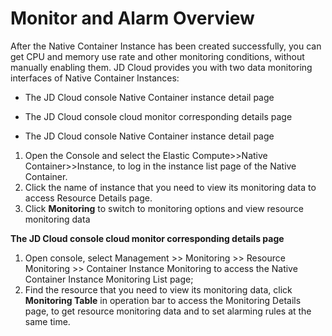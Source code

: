 
# Monitor and Alarm Overview

After the Native Container Instance has been created successfully, you can get CPU and memory use rate and other monitoring conditions, without manually enabling them. JD Cloud provides you with two data monitoring interfaces of Native Container Instances:

* The JD Cloud console Native Container instance detail page

* The JD Cloud console cloud monitor corresponding details page

* The JD Cloud console Native Container instance detail page

 1. Open the Console and select the Elastic Compute>>Native Container>>Instance, to log in the instance list page of the Native Container.
 2. Click the name of instance that you need to view its monitoring data to access Resource Details page.
 3. Click **Monitoring** to switch to monitoring options and view resource monitoring data

**The JD Cloud console cloud monitor corresponding details page**

 1. Open console, select Management >> Monitoring >> Resource Monitoring >> Container Instance Monitoring to access the Native Container Instance Monitoring List page;
 2. Find the resource that you need to view its monitoring data, click **Monitoring Table** in operation bar to access the Monitoring Details page, to get resource monitoring data and to set alarming rules at the same time.